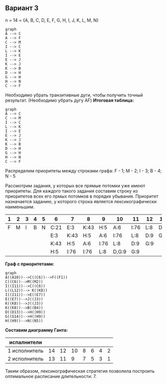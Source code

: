 ## **Вариант 3**
n = 14 = {A, B, C, D, E, F, G, H, I, J, K, L, M, N}
```mermaid
graph 
A --> C
A --> F
C --> M
I --> C
L --> K
I --> E
E --> J
K --> J
K --> B
D --> H
G --> H
H --> N
C --> F
```
Необходимо убрать транзитивные дуги, чтобы получить точный результат. (Необходимо убрать дугу AF)
**Итоговая таблица:**
```mermaid
graph 
A --> C
C --> M
I --> C
L --> K
I --> E
E --> J
K --> J
K --> B
D --> H
G --> H
H --> N
C --> F
```
Распределим приоритеты между строками графа: 
F - 1; M - 2; I - 3; B - 4; N - 5

Рассмотрим задания, у которых все прямые потомки уже имеют приоритеты.
Для каждого такого задания составим строку из приоритетов всех его прмых потомков в порядке убывания.
Приоритет назначается заданию, у которого строка является лексикографически наименьшим.

|1|2|3|4|5|  6 |  7 | 8  | 9  | 10  | 11 | 12 | 13 |14|
|-|-|-|-|-|----|----|----|----|-----|----|----|----|--|
|F|M|I|B|N|C:21|E:3 |K:43|H:5 |A:6  |I:76|L:8 |D:9 |G |     
| | | | | |E:3 |K:43|H:5 |A:6 |I:76 |L:8 |D:9 |G:9 |  |
| | | | | |K:43|H:5 |A:6 |I:76|L:8  |D:9 |G:9 |    |  |
| | | | | |H:5 |I:76|I:76|L:8 |D,G:9|G:9 |    |    |  |

**Граф с приоритетами:**
```mermaid
graph 
A((A10))-->C((C6))-->F((F1))
C((C6))-->M((M2))
I((I11))-->C((C6))
L((L12))--> K((K8))
I((I11))-->E((E7))
E((E7))-->J((J3))
K((K8))-->J((J3))
K((K8))-->B((B4))
D((D13))-->H((H9))
G((G14))-->H((H9))
H((H9))-->N((N5))
```

**Составим диаграмму Ганта:**  

| испалнители   |      |      |      |    |   |   |   |
|---------------|------|------|------|----|---|---|---|
| 1 исполнитель | 14   | 12   | 10   | 8  | 6 | 4 | 2 |
| 2 исполнитель | 13   | 11   | 9    | 7  | 5 | 3 | 1 |

Таким образом, лексикографическая стратегия позволила построить оптимальное расписание длительности: 7.
